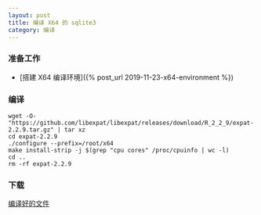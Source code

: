 ```yaml
---
layout: post
title: 编译 X64 的 sqlite3
category: 编译
---
```


### 准备工作
- [搭建 X64 编译环境]({% post_url 2019-11-23-x64-environment %})

### 编译
```shell
wget -O- "https://github.com/libexpat/libexpat/releases/download/R_2_2_9/expat-2.2.9.tar.gz" | tar xz
cd expat-2.2.9
./configure --prefix=/root/x64
make install-strip -j $(grep "cpu cores" /proc/cpuinfo | wc -l)
cd ..
rm -rf expat-2.2.9
```

### 下载
[编译好的文件](/assets/x64-expat.tgz)

